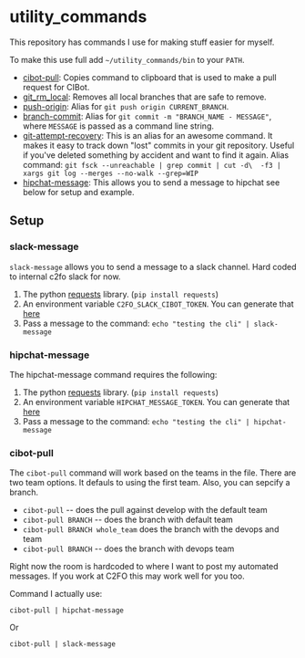 # utility_commands

This repository has commands I use for making stuff easier for myself.

To make this use full add `~/utility_commands/bin` to your `PATH`.

* [cibot-pull][cibot-pull]: Copies command to clipboard that is used to make a pull request for CIBot.
* [git_rm_local][git_rm_local]: Removes all local branches that are safe to remove.
* [push-origin][push-origin]: Alias for `git push origin CURRENT_BRANCH`.
* [branch-commit][branch-commit]: Alias for `git commit -m "BRANCH_NAME - MESSAGE"`, where `MESSAGE` is passed as a command line string.
* [git-attempt-recovery][git-attempt-recovery]: This is an alias for an awesome command. It makes it easy to track down "lost" commits in your git repository. Useful if you've deleted something by accident and want to find it again. Alias command: `git fsck --unreachable | grep commit | cut -d\  -f3 | xargs git log --merges --no-walk --grep=WIP`
* [hipchat-message][hipchat-message]: This allows you to send a message to hipchat see below for setup and example.


## Setup

### slack-message

`slack-message` allows you to send a message to a slack channel. Hard coded
to internal c2fo slack for now.

1. The python [requests][requests-library] library. (`pip install requests`)
1. An environment variable `C2FO_SLACK_CIBOT_TOKEN`. You can generate that [here][slack-token-url]
1. Pass a message to the command: `echo "testing the cli" | slack-message`

### hipchat-message

The hipchat-message command requires the following:

1. The python [requests][requests-library] library. (`pip install requests`)
1. An environment variable `HIPCHAT_MESSAGE_TOKEN`. You can generate that [here][hipchat-token-url]
2. Pass a message to the command: `echo "testing the cli" | hipchat-message`

### cibot-pull

The `cibot-pull` command will work based on the teams in the file. There are two team options. It defauls to using the first team. Also, you can sepcify a branch. 

* `cibot-pull` -- does the pull against develop with the default team
* `cibot-pull BRANCH` -- does the branch with default team
* `cibot-pull BRANCH whole_team` does the branch with the devops and team
* `cibot-pull BRANCH` -- does the branch with devops team

Right now the room is hardcoded to where I want to post my automated messages. If you work at C2FO this may
work well for you too.

Command I actually use:

`cibot-pull | hipchat-message`

Or

`cibot-pull | slack-message`


[cibot-pull]: bin/cibot-pull
[git_rm_local]: bin/git_rm_local
[push-origin]: bin/push-origin
[branch-commit]: bin/branch-commit
[git-attempt-recovery]: bin/git-attempt-recovery
[hipchat-message]: bin/hipchat-message
[hipchat-token-url]: https://c2fo.hipchat.com/account/api
[requests-library]: http://docs.python-requests.org/en/latest/
[slack-token-url]: https://api.slack.com/custom-integrations/legacy-tokens
